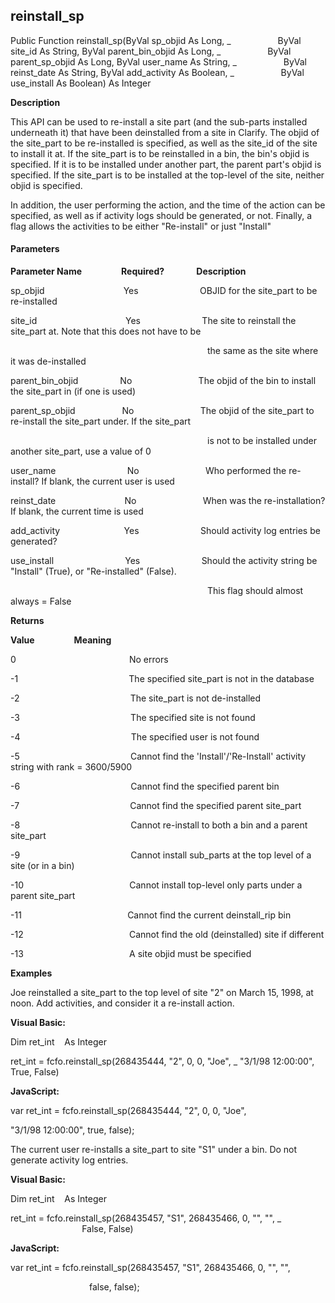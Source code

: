 reinstall_sp
------------

Public Function reinstall_sp(ByVal sp_objid As Long, _
                  ByVal site_id As String, ByVal parent_bin_objid As Long, _
                  ByVal parent_sp_objid As Long, ByVal user_name As String, _
                  ByVal reinst_date As String, ByVal add_activity As Boolean, _
                  ByVal use_install As Boolean) As Integer

**Description**

This API can be used to re-install a site part (and the sub-parts installed underneath it) that have been deinstalled from a site in Clarify. The objid of the site_part to be re-installed is specified, as well as the site_id of the site to install it at. If the site_part is to be reinstalled in a bin, the bin's objid is specified. If it is to be installed under another part, the parent part's objid is specified. If the site_part is to be installed at the top-level of the site, neither objid is specified.

In addition, the user performing the action, and the time of the action can be specified, as well as if activity logs should be generated, or not. Finally, a flag allows the activities to be either "Re-install" or just "Install"

#### Parameters
**Parameter Name**                **Required?**             **Description**

sp_objid                                Yes                         OBJID for the site_part to be re-installed

site_id                                    Yes                         The site to reinstall the site_part at. Note that this does not have to be

                                                                                the same as the site where it was de-installed

parent_bin_objid                 No                           The objid of the bin to install the site_part in (if one is used)

parent_sp_objid                   No                           The objid of the site_part to re-install the site_part under. If the site_part

                                                                                is not to be installed under another site_part, use a value of 0

user_name                             No                           Who performed the re-install? If blank, the current user is used

reinst_date                            No                           When was the re-installation? If blank, the current time is used

add_activity                          Yes                         Should activity log entries be generated?

use_install                             Yes                         Should the activity string be "Install" (True), or "Re-installed" (False).

                                                                                This flag should almost always = False

**Returns**

**Value**                **Meaning**

0                                              No errors

-1                                             The specified site_part is not in the database

-2                                             The site_part is not de-installed

-3                                             The specified site is not found

-4                                             The specified user is not found

-5                                             Cannot find the 'Install'/'Re-Install' activity string with rank = 3600/5900

-6                                             Cannot find the specified parent bin

-7                                             Cannot find the specified parent site_part

-8                                             Cannot re-install to both a bin and a parent site_part

-9                                             Cannot install sub_parts at the top level of a site (or in a bin)

-10                                           Cannot install top-level only parts under a parent site_part

-11                                           Cannot find the current deinstall_rip bin

-12                                           Cannot find the old (deinstalled) site if different

-13                                           A site objid must be specified

**Examples**

 Joe reinstalled a site_part to the top level of site "2" on March 15, 1998, at noon. Add activities, and consider it a re-install action.

**Visual Basic:**

Dim ret_int    As Integer

ret_int = fcfo.reinstall_sp(268435444, "2", 0, 0, "Joe", _
 "3/1/98 12:00:00", True, False)

**JavaScript:**

var ret_int = fcfo.reinstall_sp(268435444, "2", 0, 0, "Joe",

 "3/1/98 12:00:00", true, false);

 The current user re-installs a site_part to site "S1" under a bin. Do not generate activity log entries.

**Visual Basic:**

Dim ret_int    As Integer

ret_int = fcfo.reinstall_sp(268435457, "S1", 268435466, 0, "", "", _
                             False, False)

**JavaScript:**

var ret_int = fcfo.reinstall_sp(268435457, "S1", 268435466, 0, "", "",

                                false, false);